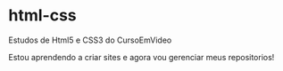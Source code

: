 # html-css
 Estudos de Html5 e CSS3 do CursoEmVideo

Estou aprendendo a criar sites e agora vou gerenciar meus repositorios!
